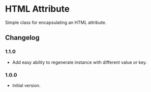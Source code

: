 HTML Attribute
=========================

Simple class for encapsulating an HTML attribute.

## Changelog

### 1.1.0
* Add easy ability to regenerate instance with different value or key.

### 1.0.0
* Initial version.
